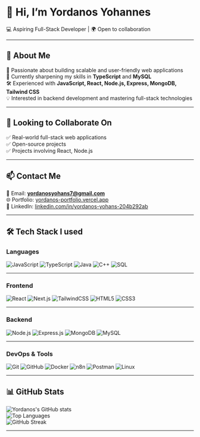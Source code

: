 # 👋 Hi, I’m Yordanos Yohannes  
💻 Aspiring Full-Stack Developer | 🌍 Open to collaboration  

---

## 👀 About Me  
🚀 Passionate about building scalable and user-friendly web applications  
🌱 Currently sharpening my skills in **TypeScript** and **MySQL**  
🛠️ Experienced with **JavaScript, React, Node.js, Express, MongoDB, Tailwind CSS**  
💡 Interested in backend development and mastering full-stack technologies  

---

## 💞️ Looking to Collaborate On  
✅ Real-world full-stack web applications  
✅ Open-source projects  
✅ Projects involving React, Node.js  

---

## 📫 Contact Me  
📧 Email: **yordanosyohans7@gmail.com**  
🌐 Portfolio: [yordanos-portfolio.vercel.app](https://yordanos-portfolio.vercel.app)  
🔗 LinkedIn: [linkedin.com/in/yordanos-yohans-204b292ab](https://www.linkedin.com/in/yordanos-yohans-204b292ab)  

---

## 🛠️ Tech Stack  I used

### **Languages**  
![JavaScript](https://img.shields.io/badge/JavaScript-F7DF1E?logo=javascript&logoColor=000) 
![TypeScript](https://img.shields.io/badge/TypeScript-3178C6?logo=typescript&logoColor=fff) 
![Java](https://img.shields.io/badge/Java-007396?logo=java&logoColor=fff) 
![C++](https://img.shields.io/badge/C++-00599C?logo=cplusplus&logoColor=fff) 
![SQL](https://img.shields.io/badge/SQL-4479A1?logo=mysql&logoColor=fff)  

---

### **Frontend**  
![React](https://img.shields.io/badge/React-61DAFB?logo=react&logoColor=000) 
![Next.js](https://img.shields.io/badge/Next.js-000000?logo=next.js&logoColor=fff) 
![TailwindCSS](https://img.shields.io/badge/TailwindCSS-06B6D4?logo=tailwindcss&logoColor=fff) 
![HTML5](https://img.shields.io/badge/HTML5-E34F26?logo=html5&logoColor=fff) 
![CSS3](https://img.shields.io/badge/CSS3-1572B6?logo=css3&logoColor=fff)  

---

### **Backend**  
![Node.js](https://img.shields.io/badge/Node.js-339933?logo=node.js&logoColor=fff) 
![Express.js](https://img.shields.io/badge/Express.js-000?logo=express&logoColor=fff) 
![MongoDB](https://img.shields.io/badge/MongoDB-47A248?logo=mongodb&logoColor=fff) 
![MySQL](https://img.shields.io/badge/MySQL-4479A1?logo=mysql&logoColor=fff)  

---

### **DevOps & Tools**  
![Git](https://img.shields.io/badge/Git-F05032?logo=git&logoColor=fff) 
![GitHub](https://img.shields.io/badge/GitHub-181717?logo=github&logoColor=fff) 
![Docker](https://img.shields.io/badge/Docker-2496ED?logo=docker&logoColor=fff) 
![n8n](https://img.shields.io/badge/n8n-EA4C89?logo=n8n&logoColor=fff) 
![Postman](https://img.shields.io/badge/Postman-FF6C37?logo=postman&logoColor=fff) 
![Linux](https://img.shields.io/badge/Linux-FCC624?logo=linux&logoColor=000)  

---

## 📊 GitHub Stats  

![Yordanos's GitHub stats](https://github-readme-stats.vercel.app/api?username=Yordanos7&show_icons=true&theme=radical)  
![Top Languages](https://github-readme-stats.vercel.app/api/top-langs/?username=Yordanos7&layout=compact&theme=radical)  
![GitHub Streak](https://streak-stats.demolab.com?user=Yordanos7&theme=radical)  

---

